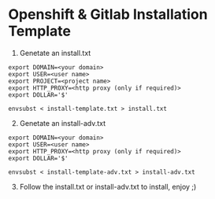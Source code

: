 # Openshift & Gitlab Installation Template

1. Genetate an install.txt

```
export DOMAIN=<your domain>
export USER=<user name>
export PROJECT=<project name>
export HTTP_PROXY=<http proxy (only if required)>
export DOLLAR='$'

envsubst < install-template.txt > install.txt
```

2. Genetate an install-adv.txt

```
export DOMAIN=<your domain>
export USER=<user name>
export HTTP_PROXY=<http proxy (only if required)>
export DOLLAR='$'

envsubst < install-template-adv.txt > install-adv.txt
```

3. Follow the install.txt or install-adv.txt to install, enjoy ;)
